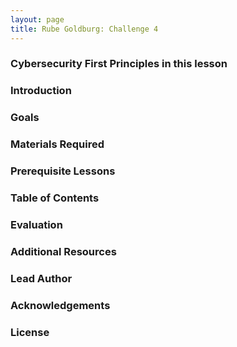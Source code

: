 ```yaml
---
layout: page
title: Rube Goldburg: Challenge 4
---
```

### Cybersecurity First Principles in this lesson

### Introduction

### Goals

### Materials Required

### Prerequisite Lessons

### Table of Contents

### Evaluation

### Additional Resources

### Lead Author

### Acknowledgements

### License
